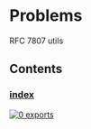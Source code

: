 # Problems

<!-- SUMMARY:START -->

RFC 7807 utils

<!-- SUMMARY:END -->

## Contents

<!-- TOC:START -->

### [index](https://github.com/JanMalch/ts-experiments/blob/master/src/problems/index.ts)

[![0 exports](https://img.shields.io/badge/exports-0-blue)](https://github.com/JanMalch/ts-experiments/blob/master/src/problems/index.ts)

<!-- TOC:END -->
